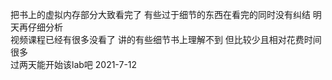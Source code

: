 把书上的虚拟内存部分大致看完了 有些过于细节的东西在看完的同时没有纠结 明天再仔细分析  
视频课程已经有很多没看了 讲的有些细节书上理解不到 但比较少且相对花费时间很多  
过两天能开始该lab吧 2021-7-12  
